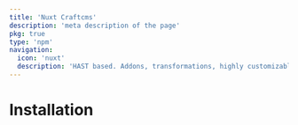 ```yaml
---
title: 'Nuxt Craftcms'
description: 'meta description of the page'
pkg: true
type: 'npm'
navigation: 
  icon: 'nuxt'
  description: 'HAST based. Addons, transformations, highly customizable.'
---
```


# Installation
